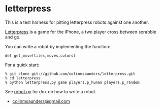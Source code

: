 letterpress
===========

This is a test harness for pitting letterpress robots against one
another. 

[Letterpress][1] is a game for the iPhone, a two player cross between
scrabble and go.

You can write a robot by implementing the function:

    def get_move(tiles,moves,colors) 

For a quick start:

    % git clone git://github.com/colinmsaunders/letterpress.git
    % cd letterpress
    % python letterpress.py game players.p_human players.p_random 

See [robot.py][2] for dox on how to write a robot.


- colinmsaunders@gmail.com

[1]: https://itunes.apple.com/us/app/letterpress-word-game/id526619424?mt=8
[2]: https://github.com/colinmsaunders/letterpress/blob/master/robot.py
